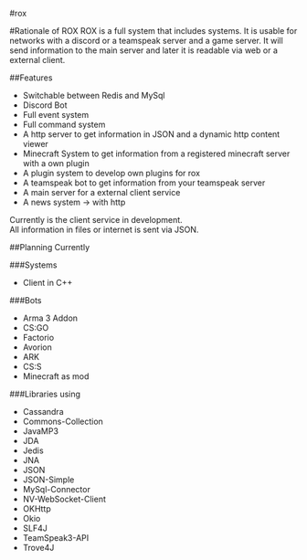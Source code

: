 #rox

#Rationale of ROX
ROX is a full system that includes systems. It is usable for networks with a discord or a teamspeak server and a game server.
It will send information to the main server and later it is readable via web or a external client.

##Features
 - Switchable between Redis and MySql
 - Discord Bot
 - Full event system
 - Full command system
 - A http server to get information in JSON and a dynamic http content viewer
 - Minecraft System to get information from a registered minecraft server with a own plugin
 - A plugin system to develop own plugins for rox
 - A teamspeak bot to get information from your teamspeak server
 - A main server for a external client service
 - A news system -> with http
 

Currently is the client service in development.<br>
All information in files or internet is sent via JSON.

##Planning Currently

###Systems
 - Client in C++

###Bots
 - Arma 3 Addon
 - CS:GO
 - Factorio
 - Avorion
 - ARK
 - CS:S
 - Minecraft as mod
 
 
###Libraries using
 - Cassandra
 - Commons-Collection
 - JavaMP3
 - JDA
 - Jedis
 - JNA
 - JSON
 - JSON-Simple
 - MySql-Connector
 - NV-WebSocket-Client
 - OKHttp
 - Okio
 - SLF4J
 - TeamSpeak3-API
 - Trove4J
 
